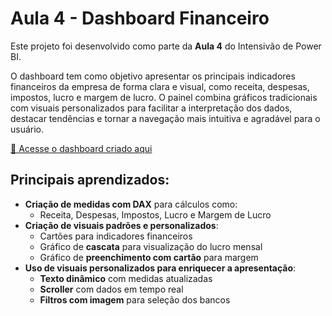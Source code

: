 # Aula 4 - Dashboard Financeiro

Este projeto foi desenvolvido como parte da **Aula 4** do Intensivão de Power BI.

O dashboard tem como objetivo apresentar os principais indicadores financeiros da empresa de forma clara e visual, como receita, despesas, impostos, lucro e margem de lucro. O painel combina gráficos tradicionais com visuais personalizados para facilitar a interpretação dos dados, destacar tendências e tornar a navegação mais intuitiva e agradável para o usuário.

[🔗 Acesse o dashboard criado aqui](https://app.powerbi.com/view?r=eyJrIjoiNDNmNjRmYTktZDMwNS00NDhiLThhMjItNDgyNTUxNGM3MjYzIiwidCI6ImEyODlmNTY1LTY5YzgtNDc3Zi05MWJhLTMzM2FkNGJlOWMwYSJ9)

## Principais aprendizados:
- **Criação de medidas com DAX** para cálculos como:
  - Receita, Despesas, Impostos, Lucro e Margem de Lucro
- **Criação de visuais padrões e personalizados**:
  - Cartões para indicadores financeiros
  - Gráfico de **cascata** para visualização do lucro mensal
  - Gráfico de **preenchimento com cartão** para margem
- **Uso de visuais personalizados para enriquecer a apresentação**:
  - **Texto dinâmico** com medidas atualizadas
  - **Scroller** com dados em tempo real
  - **Filtros com imagem** para seleção dos bancos